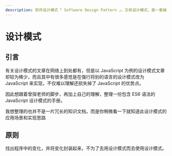```yaml
---
description: 软件设计模式「 Software Design Pattern 」，又称设计模式，是一套被反复使用、多数人知晓的、经过分类编目的、代码设计经验的总结
---
```


# 设计模式

## 引言

有关设计模式的文章在网络上到处都有，但是以 JavaScript 为例的设计模式文章却较为稀少，而且其中有很多感觉是在强行将别的语言的设计模式改为 JavaScript 来实现，不仅难以理解还损失掉了 JavaScript 的优势点。

因此想跟着曾探老师的脚步，再加上自己的理解，整理一份包含 ES6 语法的 JavaScript 设计模式的手册。

我想整理的也并不是一片冗长的知识文档，而是你稍微看一下就知道此设计模式的应用场景和实现思路

## 原则

找出程序中的变化，并将变化封装起来，不为了去用设计模式而去使用设计模式。

### 



